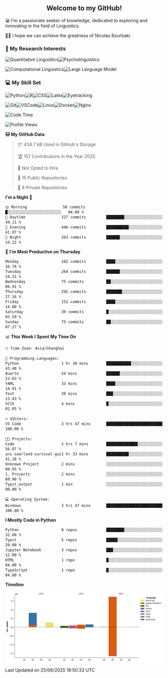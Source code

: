 

## <div align="center">Welcome to my GitHub! </div>

😀 I'm a passionate seeker of knowledge, dedicated to exploring and innovating in the field of Linguistics.

🙋‍♂️ I hope we can achieve the greatness of Nicolas Bourbaki.

### 🔬 My Research Interests

![Quantitative Linguistics](https://img.shields.io/badge/Quantitative%20Linguistics-%230072CC.svg?&style=for-the-badge&logo=appveyor&logoColor=white)![Psycholinguistics](https://img.shields.io/badge/Psycholinguistics-%2301a3a1.svg?&style=for-the-badge&logo=AWS%20Amplify&logoColor=white)

![Computational Linguistics](https://img.shields.io/badge/Computational%20Linguistics-%231877F2.svg?&style=for-the-badge&logo=Markdown&logoColor=white)![Large Language Model](https://img.shields.io/badge/Large%20Language%20Model-%23F76300.svg?&style=for-the-badge&logo=Android&logoColor=white)

### 💻 My Skill Set

![Python](https://img.shields.io/badge/Python-%2314354C.svg?style=for-the-badge&logo=python&logoColor=white&color=2AB3E3)![R](https://img.shields.io/badge/-R-276DC3?style=for-the-badge&logo=r&logoColor=white)![CSS](https://img.shields.io/badge/-CSS-1572B6?style=for-the-badge&logo=css3&logoColor=white)![Latex](https://img.shields.io/badge/-Latex-008080?style=for-the-badge&logo=latex&logoColor=white)![Eyetracking](https://img.shields.io/badge/Eyetracking-%230078D6?style=for-the-badge&logo=SearXNG&logoColor=#3050FF)

![Git](https://img.shields.io/badge/-Git-F05032?style=for-the-badge&logo=git&logoColor=white)![VSCode](https://img.shields.io/badge/-VSCode-007ACC?style=for-the-badge&logo=visual-studio-code&logoColor=white)![Linux](https://img.shields.io/badge/-Linux-FCC624?style=for-the-badge&logo=linux&logoColor=black)![Docker](https://img.shields.io/badge/-Docker-2496ED?style=for-the-badge&logo=docker&logoColor=white)![Nginx](https://img.shields.io/badge/-Nginx-009639?style=for-the-badge&logo=nginx&logoColor=white)

<!--START_SECTION:waka-->
![Code Time](http://img.shields.io/badge/Code%20Time-484%20hrs%2039%20mins-blue)

![Profile Views](http://img.shields.io/badge/Profile%20Views-0-blue)

**🐱 My GitHub Data** 

> 📦 434.7 kB Used in GitHub's Storage 
 > 
> 🏆 157 Contributions in the Year 2025
 > 
> 🚫 Not Opted to Hire
 > 
> 📜 15 Public Repositories 
 > 
> 🔑 8 Private Repositories 
 > 
**I'm a Night 🦉** 

```text
🌞 Morning                50 commits          █░░░░░░░░░░░░░░░░░░░░░░░░   04.60 % 
🌆 Daytime                327 commits         ████████░░░░░░░░░░░░░░░░░   30.11 % 
🌃 Evening                446 commits         ██████████░░░░░░░░░░░░░░░   41.07 % 
🌙 Night                  263 commits         ██████░░░░░░░░░░░░░░░░░░░   24.22 % 
```
📅 **I'm Most Productive on Thursday** 

```text
Monday                   182 commits         ████░░░░░░░░░░░░░░░░░░░░░   16.76 % 
Tuesday                  264 commits         ██████░░░░░░░░░░░░░░░░░░░   24.31 % 
Wednesday                75 commits          ██░░░░░░░░░░░░░░░░░░░░░░░   06.91 % 
Thursday                 295 commits         ███████░░░░░░░░░░░░░░░░░░   27.16 % 
Friday                   152 commits         ████░░░░░░░░░░░░░░░░░░░░░   14.00 % 
Saturday                 39 commits          █░░░░░░░░░░░░░░░░░░░░░░░░   03.59 % 
Sunday                   79 commits          ██░░░░░░░░░░░░░░░░░░░░░░░   07.27 % 
```


📊 **This Week I Spent My Time On** 

```text
🕑︎ Time Zone: Asia/Shanghai

💬 Programming Languages: 
Python                   1 hr 38 mins        ███████████░░░░░░░░░░░░░░   43.48 % 
Quarto                   54 mins             ██████░░░░░░░░░░░░░░░░░░░   23.83 % 
YAML                     33 mins             ████░░░░░░░░░░░░░░░░░░░░░   14.91 % 
Text                     30 mins             ███░░░░░░░░░░░░░░░░░░░░░░   13.43 % 
SCSS                     4 mins              █░░░░░░░░░░░░░░░░░░░░░░░░   02.05 % 

🔥 Editors: 
VS Code                  3 hrs 47 mins       █████████████████████████   100.00 % 

🐱‍💻 Projects: 
Code                     2 hrs 7 mins        ██████████████░░░░░░░░░░░   56.07 % 
uni-saarland-survival-gui1 hr 33 mins        ██████████░░░░░░░░░░░░░░░   41.28 % 
Unknown Project          2 mins              ░░░░░░░░░░░░░░░░░░░░░░░░░   00.95 % 
1. Projects              2 mins              ░░░░░░░░░░░░░░░░░░░░░░░░░   00.90 % 
Typst_output             1 min               ░░░░░░░░░░░░░░░░░░░░░░░░░   00.80 % 

💻 Operating System: 
Windows                  3 hrs 47 mins       █████████████████████████   100.00 % 
```

**I Mostly Code in Python** 

```text
Python                   8 repos             ████████░░░░░░░░░░░░░░░░░   32.00 % 
Typst                    5 repos             █████░░░░░░░░░░░░░░░░░░░░   20.00 % 
Jupyter Notebook         3 repos             ███░░░░░░░░░░░░░░░░░░░░░░   12.00 % 
HTML                     1 repo              █░░░░░░░░░░░░░░░░░░░░░░░░   04.00 % 
TypeScript               1 repo              █░░░░░░░░░░░░░░░░░░░░░░░░   04.00 % 
```



**Timeline**

![Lines of Code chart](https://raw.githubusercontent.com/exusiaiwei/exusiaiwei/main/assets/bar_graph.png)


 Last Updated on 25/06/2025 18:50:33 UTC
<!--END_SECTION:waka-->
